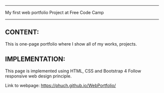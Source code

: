 **********************************************
My first web portfolio
Project at Free Code Camp
**********************************************

CONTENT:
--------
This is one-page portfolio where I show all of my works, projects. 

IMPLEMENTATION:
---------------
This page is implemented using HTML, CSS and Bootstrap 4 
Follow responsive web design principle.

Link to webpage: https://phuch.github.io/WebPortfolio/


